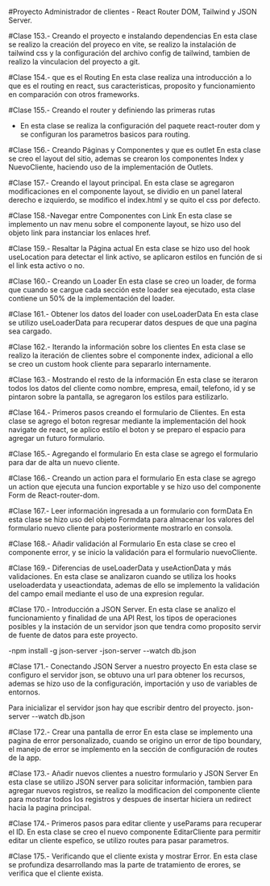 #Proyecto Administrador de clientes - React Router DOM, Tailwind y JSON Server.

#Clase 153.- Creando el proyecto e instalando dependencias
En esta clase se realizo la creación del proyeco en vite, se realizo la instalación de tailwind css y la configuración del archivo config de tailwind,
tambien de realizo  la vinculacion del proyecto a git.

#Clase 154.- que es el Routing
En esta clase realiza una introducción a lo que es el routing en react, sus caracteristicas, proposito y funcionamiento en comparación con otros frameworks.

#Clase 155.- Creando el router y definiendo las primeras rutas
- En esta clase se realiza la configuración del paquete react-router dom y se configuran los parametros basicos para routing.

#Clase 156.- Creando Páginas y Componentes y que es outlet
En esta clase se creo el layout del sitio, ademas se crearon los componentes Index y NuevoCliente, haciendo uso de la implementación de Outlets.

#Clase 157.- Creando el layout principal.
En esta clase se agregaron modificaciones en el componente layout, se dividio en un panel lateral derecho e izquierdo, se modifico el index.html y se quito el css por defecto.

#Clase 158.-Navegar entre Componentes con Link
En esta clase se implemento un nav menu sobre el componente layout, se hizo uso del objeto link para instanciar los enlaces href.

#Clase 159.- Resaltar la Página actual
En esta clase se hizo uso del hook useLocation para detectar el link activo, se aplicaron estilos en función de si el link esta activo o no.

#Clase 160.- Creando un Loader
En esta clase se creo un loader, de forma que cuando se cargue cada sección este loader sea ejecutado, esta clase contiene un 50% de la implementación del loader.

#Clase 161.- Obtener los datos del loader con useLoaderData
En esta clase se utilizo useLoaderData para recuperar datos despues de que una pagina sea cargado.

#Clase 162.- Iterando la información sobre los clientes
En esta clase se realizo la iteración de clientes sobre el componente index,  adicional a ello se creo un custom hook cliente para separarlo internamente.

#Clase 163.- Mostrando el resto de la información
En esta clase se iteraron todos los datos del cliente como nombre, empresa, email, telefono, id y se pintaron sobre la pantalla, se agregaron los estilos para estilizarlo.

#Clase 164.- Primeros pasos creando el formulario de Clientes.
En esta clase se agrego el boton regresar mediante la implementación del hook navigate de react, se aplico estilo el boton y se preparo el espacio para agregar un futuro formulario.

#Clase 165.- Agregando el formulario 
En esta clase se agrego el formulario para dar de alta un nuevo cliente.

#Clase 166.- Creando un action para el formulario
En esta clase se agrego un action que ejecuta una funcion exportable y se hizo uso del componente Form de React-router-dom.

#Clase 167.- Leer información ingresada a un formulario con formData
En esta clase se hizo uso del objeto Formdata para almacenar los valores del formulario nuevo cliente para posteriormente mostrarlo en consola.

#Clase 168.- Añadir validación al Formulario
En esta clase se creo el componente error, y se inicio la validación para el formulario nuevoCliente.

#Clase 169.- Diferencias de useLoaderData y useActionData y más validaciones.
En esta clase se analizaron cuando se utiliza los hooks useloaderdata y useactiondata, ademas de ello se implemento la validación del campo email mediante el uso de una expresion regular.

#Clase 170.- Introducción a JSON Server.
En esta clase se analizo el funcionamiento y finalidad de una API Rest, los tipos de operaciones posibles y la instación de un servidor json que tendra como proposito servir de fuente de datos para este proyecto.

-npm install -g json-server
-json-server --watch db.json

#Clase 171.- Conectando JSON Server a nuestro proyecto
En esta clase se configuro el servidor json, se obtuvo una url para obtener los recursos, ademas se hizo uso de la configuración, importación y uso de variables de entornos.

Para inicializar el servidor json hay que escribir dentro del proyecto.
json-server --watch db.json

#Clase 172.- Crear una pantalla de error
En esta clase se implemento una pagina de error personalizado, cuando se origino un error de tipo boundary, el manejo de error se implemento en  la sección de configuración de routes de la app.

#Clase 173.- Añadir nuevos clientes a nuestro formulario y JSON Server
En esta clase se utilizo JSON server para solicitar información, tambien para agregar nuevos registros, se realizo la modificacion del componente cliente para mostrar todos los registros y despues de insertar hiciera un redirect hacia la pagina principal.

#Clase 174.- Primeros pasos para editar cliente y useParams para recuperar el ID.
En esta clase se creo el nuevo componente EditarCliente para permitir editar un cliente espefico, se utilizo routes para pasar parametros.

#Clase 175.- Verificando que el cliente exista  y mostrar Error.
En esta clase se profundiza desarrollando mas la parte de tratamiento de erores, se verifica que el cliente exista.